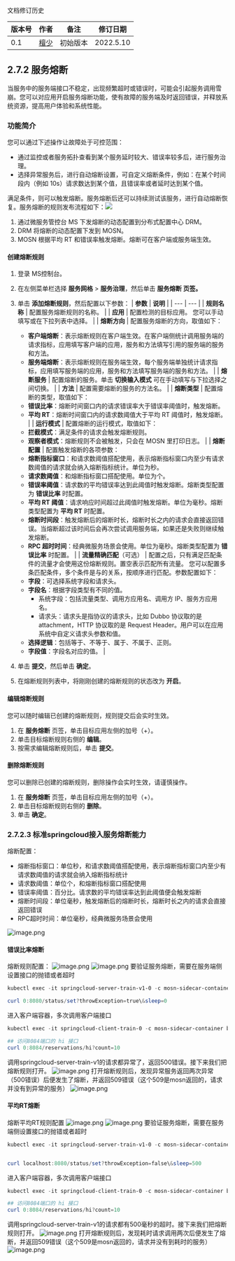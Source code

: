 文档修订历史

| 版本号 | 作者                               | 备注     | 修订日期      |
|-----|----------------------------------| -------- |-----------|
| 0.1 | [檀少](https://github.com/Tanc010) | 初始版本 | 2022.5.10 |

<a name="LjFmL"></a>
## 2.7.2 服务熔断
当服务中的服务端接口不稳定，出现频繁超时或错误时，可能会引起服务调用雪崩。您可以对应用开启服务熔断功能，使有故障的服务端及时返回错误，并释放系统资源，提高用户体验和系统性能。
### 功能简介
您可以通过下述操作让故障处于可控范围：

- 通过监控或者服务拓扑查看到某个服务延时较大、错误率较多后，进行服务治理。
- 选择异常服务后，进行自动熔断设置，可自定义熔断条件，例如：在某个时间段内（例如 10s）请求数达到某个值，且错误率或者延时达到某个值。

满足条件，则可以触发熔断。服务熔断后还可以持续测试该服务，进行自动熔断恢复。服务熔断的规则发布流程如下：![](./images/fusing-theory.png)

1. 通过微服务管控台 MS 下发熔断的动态配置到分布式配置中心 DRM。
1. DRM 将熔断的动态配置下发到 MOSN。
1. MOSN 根据平均 RT 和错误率触发熔断。熔断可在客户端或服务端生效。
#### 创建熔断规则

1. 登录 MS控制台。
1. 在左侧菜单栏选择 **服务网格** > **服务治理**，然后单击 **服务熔断 **页签**。**
1. 单击 **添加熔断规则**，然后配置以下参数：
   | **参数** | **说明** |
   | --- | --- |
   | **规则名称** | 配置服务熔断规则的名称。 |
   | **应用** | 配置检测的目标应用。
   您可以手动填写或在下拉列表中选择。 |
   | **熔断方向** | 配置服务熔断的方向，取值如下：
    - **客户端熔断**：表示熔断规则在客户端生效。在客户端侧统计调用服务端的请求指标，应用填写客户端的应用，服务和方法填写引用的服务端的服务和方法。
    - **服务端熔断**：表示熔断规则在服务端生效，每个服务端单独统计请求指标，应用填写服务端的应用，服务和方法填写服务端的服务和方法。
      |
      | **熔断服务** | 配置熔断的服务。单击 **切换输入模式** 可在手动填写与下拉选择之间切换。 |
      | **方法** | 配置需要熔断的服务的方法名。 |
      | **熔断类型** | 配置熔断的类型，取值如下：
    - **错误比率**：熔断时间窗口内的请求错误率大于错误率阈值时，触发熔断。
    - **平均 RT**：熔断时间窗口内的请求数阈值大于平均 RT 阈值时，触发熔断。
      |
      | **运行模式** | 配置熔断的运行模式，取值如下：
    - **拦截模式**：满足条件的请求会触发熔断规则。
    - **观察者模式**：熔断规则不会被触发，只会在 MOSN 里打印日志。
      |
      | **熔断配置** | 配置触发熔断的各项参数：
    - **熔断指标窗口**：和请求数阈值搭配使用，表示熔断指标窗口内至少有请求数阈值的请求就会纳入熔断指标统计。单位为秒。
    - **请求数阈值**：和熔断指标窗口搭配使用。单位为个。
    - **错误率阈值**：请求数的平均错误率达到此阈值时触发熔断。熔断类型配置为 **错误比率** 时配置。
    - **平均 RT 阈值**：请求响应时间超过此阈值时触发熔断。单位为毫秒。熔断类型配置为 **平均 RT** 时配置。
    - **熔断时间段**：触发熔断后的熔断时长，熔断时长之内的请求会直接返回错误。当熔断超过该时间后会再次尝试调用服务端，如果还是失败则继续触发熔断。
    - **RPC 超时时间**：经典微服务场景会使用。单位为毫秒。熔断类型配置为 **错误比率** 时配置。
      |
      | **流量精确匹配**（可选） | 配置之后，只有满足匹配条件的流量才会使用这份熔断规则。置空表示匹配所有流量。
      您可以配置多条匹配条件，多个条件是与的关系，按顺序进行匹配。参数配置如下：
    - **字段**：可选择系统字段和请求头。
    - **字段名**：根据字段类型有不同的值。
        - 系统字段：包括流量类型、调用方应用名、调用方 IP、服务方应用名。
        - 请求头：请求头是指协议的请求头，比如 Dubbo 协议取的是 attachment，HTTP 协议取的是 Request Header。用户可以在应用系统中自定义请求头参数和值。
    - **选择逻辑**：包括等于、不等于、属于、不属于、正则。
    - **字段值**：字段名对应的值。
      |

4. 单击 **提交**，然后单击 **确定**。
4. 在熔断规则列表中，将刚刚创建的熔断规则的状态改为 **开启**。
#### 编辑熔断规则
您可以随时编辑已创建的熔断规则，规则提交后会实时生效。

1. 在 **服务熔断** 页签，单击目标应用左侧的加号（+）。
1. 单击目标熔断规则右侧的 **编辑**。
1. 按需求编辑熔断规则后，单击 **提交**。
#### 删除熔断规则
您可以删除已创建的熔断规则，删除操作会实时生效，请谨慎操作。

1. 在 **服务熔断** 页签，单击目标应用左侧的加号（+）。
1. 单击目标熔断规则右侧的 **删除**。
1. 单击 **确定**。
### 2.7.2.3 标准springcloud接入服务熔断能力
熔断配置：

- 熔断指标窗口：单位秒，和请求数阈值搭配使用，表示熔断指标窗口内至少有请求数阈值的请求就会纳入熔断指标统计
- 请求数阈值：单位个，和熔断指标窗口搭配使用
- 错误率阈值：百分比。请求数的平均错误率达到此阈值便会触发熔断
- 熔断时间段：单位毫秒，触发熔断后的熔断时长，熔断时长之内的请求会直接返回错误
- RPC超时时间：单位毫秒，经典微服务场景会使用

![image.png](./images/fusing-config.png)
#### 错误比率熔断
熔断规则配置：
![image.png](./images/fusing-server-config-1.png)
![image.png](./images/fusing-server-config-2.png)
要验证服务熔断，需要在服务端侧设置接口的抛错或者超时
```powershell
kubectl exec -it springcloud-server-train-v1-0 -c mosn-sidecar-container bash

curl 0:8080/status/set?throwException=true\&sleep=0

```
进入客户端容器，多次调用客户端接口
```powershell
kubectl exec -it springcloud-client-train-0 -c mosn-sidecar-container bash

## 访问8084端口的 hi 接口
curl 0:8084/reservations/hi?count=10
```
调用springcloud-server-train-v1的请求都异常了，返回500错误。接下来我们把熔断规则打开。
![image.png](./images/fusing-server-config-caller-1.png)
打开熔断规则后，发现异常服务返回两次异常（500错误）后便发生了熔断，并返回509错误（这个509是mosn返回的，请求并没有到异常的服务）
![image.png](./images/fusing-server-config-caller-2.png)
#### 平均RT熔断
熔断平均RT规则配置
![image.png](./images/fusing-server-config-rt-1.png)
![image.png](./images/fusing-server-config-rt-2.png)
要验证服务熔断，需要在服务端侧设置接口的抛错或者超时
```powershell
kubectl exec -it springcloud-server-train-v1-0 -c mosn-sidecar-container bash


curl localhost:8080/status/set?throwException=false\&sleep=500

```
进入客户端容器，多次调用客户端接口
```powershell
kubectl exec -it springcloud-client-train-0 -c mosn-sidecar-container bash

## 访问8084端口的 hi 接口
curl 0:8084/reservations/hi?count=10
```
调用springcloud-server-train-v1的请求都有500毫秒的超时。接下来我们把熔断规则打开。
![image.png](./images/fusing-server-config-rt-caller-1.png)
打开熔断规则后，发现耗时请求调用两次后便发生了熔断，并返回509错误（这个509是mosn返回的，请求并没有到耗时的服务）
![image.png](./images/fusing-server-config-rt-caller-2.png)
